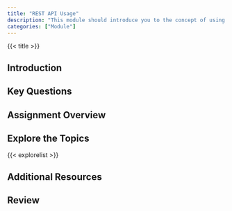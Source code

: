 ```yaml
---
title: "REST API Usage"
description: "This module should introduce you to the concept of using a REST API which will likely be different from the APIs you may have made or interacted with in the past."
categories: ["Module"]
---
```


{{< title >}}
## Introduction
<!--- Introduce the topic in this section -->

## Key Questions
<!--- List  key questions
- Key question 1
- Key question 2
    - Key question 2a
    - Key question 2b
 -->


## Assignment Overview
<!--- Give a general overview of the sort of assignment(s) students will do during the week -->

## Explore the Topics
<!--- An automatically generated list of explore topics from the same directory as this overview. Generated from the frontmatter, make sure to fill in the title, description and include "Exploration" in the categories! -->
{{< explorelist >}}

## Additional Resources
<!--- Links to 3rd party resources. Things like other YouTube videos or articles
[Item](URL to item)
: Description of item

[Item 2](URL to item 2)
: Description of item 2
-->

## Review
<!--- This is where you should encourage students to reflect on what they have learned and make connections to previous material. -->